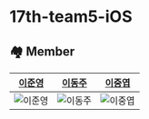 # 17th-team5-iOS

## 🏘️ Member
|[이준영](https://github.com/junlight94)|[이동주](https://github.com/codinggosu)|[이중엽](https://github.com/leejungyeob)|
|------|---|---|
|![이준영](https://avatars.githubusercontent.com/u/52552781?v=4)|![이동주](https://avatars.githubusercontent.com/u/16798331?v=4)|![이중엽](https://avatars.githubusercontent.com/u/123792519?v=4)|
